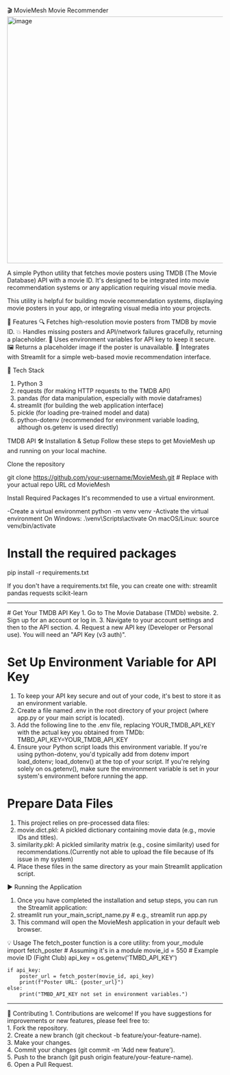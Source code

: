 🎬 MovieMesh
Movie Recommender
<img width="1178" height="576" alt="image" src="https://github.com/user-attachments/assets/ce6ca250-ae63-43d6-a25b-cc9e04d037c0" />

A simple Python utility that fetches movie posters using TMDB (The Movie Database) API with a movie ID. It's designed to be integrated into movie recommendation systems or any application requiring visual movie media.

This utility is helpful for building movie recommendation systems, displaying movie posters in your app, or integrating visual media into your projects.

📌 Features
🔍 Fetches high-resolution movie posters from TMDB by movie ID.
💥 Handles missing posters and API/network failures gracefully, returning a placeholder.
🔐 Uses environment variables for API key to keep it secure.
🖼️ Returns a placeholder image if the poster is unavailable.
🚀 Integrates with Streamlit for a simple web-based movie recommendation interface.

🧰 Tech Stack
1. Python 3
2. requests (for making HTTP requests to the TMDB API)
3. pandas (for data manipulation, especially with movie dataframes)
4. streamlit (for building the web application interface)
5. pickle (for loading pre-trained model and data)
6. python-dotenv (recommended for environment variable loading, although os.getenv is used directly)

TMDB API
🛠️ Installation & Setup
Follow these steps to get MovieMesh up and running on your local machine.

Clone the repository

git clone https://github.com/your-username/MovieMesh.git # Replace with your actual repo URL
cd MovieMesh

Install Required Packages
It's recommended to use a virtual environment.

-Create a virtual environment
python -m venv venv
-Activate the virtual environment
    On Windows:
        .\venv\Scripts\activate
    On macOS/Linux:
        source venv/bin/activate

# Install the required packages
pip install -r requirements.txt

If you don't have a requirements.txt file, you can create one with:
streamlit
pandas
requests
scikit-learn 
<hr>
# Get Your TMDB API Key
1. Go to The Movie Database (TMDb) website.
2. Sign up for an account or log in.
3. Navigate to your account settings and then to the API section.
4. Request a new API key (Developer or Personal use). You will need an "API Key (v3 auth)".

# Set Up Environment Variable for API Key
1. To keep your API key secure and out of your code, it's best to store it as an environment variable.
2. Create a file named .env in the root directory of your project (where app.py or your main script is located).
3. Add the following line to the .env file, replacing YOUR_TMDB_API_KEY with the actual key you obtained from TMDb:  TMBD_API_KEY=YOUR_TMDB_API_KEY
4. Ensure your Python script loads this environment variable. If you're using python-dotenv, you'd typically add from dotenv import load_dotenv; load_dotenv() at the top of your script. If you're relying solely on os.getenv(), make sure the environment variable is set in your system's environment before running the app.

# Prepare Data Files
1. This project relies on pre-processed data files:
2. movie.dict.pkl: A pickled dictionary containing movie data (e.g., movie IDs and titles).
3. similarity.pkl: A pickled similarity matrix (e.g., cosine similarity) used for recommendations.(Currently not able to upload the file because of lfs issue in my system)
4. Place these files in the same directory as your main Streamlit application script.

▶️ Running the Application
1. Once you have completed the installation and setup steps, you can run the Streamlit application:
2. streamlit run your_main_script_name.py # e.g., streamlit run app.py
3. This command will open the MovieMesh application in your default web browser.

💡 Usage
The fetch_poster function is a core utility:
    from your_module import fetch_poster # Assuming it's in a module
    movie_id = 550 # Example movie ID (Fight Club)
    api_key = os.getenv('TMBD_API_KEY')
    
    if api_key:
        poster_url = fetch_poster(movie_id, api_key)
        print(f"Poster URL: {poster_url}")
    else:
        print("TMBD_API_KEY not set in environment variables.")
<hr>
🤝 Contributing
1. Contributions are welcome! If you have suggestions for improvements or new features, please feel free to:<br>
    1. Fork the repository.<br>
    2. Create a new branch (git checkout -b feature/your-feature-name).<br>
    3. Make your changes.<br>
    4. Commit your changes (git commit -m 'Add new feature').<br>
    5. Push to the branch (git push origin feature/your-feature-name).<br>
    6. Open a Pull Request.


